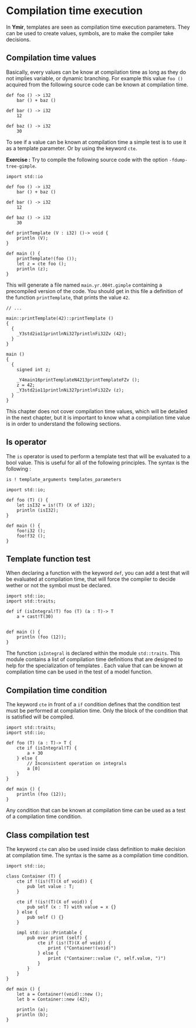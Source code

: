 # Compilation time execution

In **Ymir**, templates are seen as compilation time execution
parameters. They can be used to create values, symbols, are to make
the compiler take decisions. 

## Compilation time values

Basically, every values can be know at compilation time as long as they do
not implies variable, or dynamic branching. For example this value
`foo ()` acquired from the following source code can be known at
compilation time.

```ymir
def foo () -> i32
	bar () + baz ()
	
def bar () -> i32 
	12
	
def baz () -> i32
	30
```

To see if a value can be known at compilation time a simple test is to use
it as a template parameter. Or by using the keyword `cte`.

**Exercise :** Try to compile the
following source code with the option `-fdump-tree-gimple`.

```ymir
import std::io

def foo () -> i32
	bar () + baz ()
	
def bar () -> i32 
	12
	
def baz () -> i32
	30
	
def printTemplate (V : i32) ()-> void {
	println (V);
}

def main () {
	printTemplate!(foo ());
	let z = cte foo ();
	println (z);
}
```

This will generate a file named `main.yr.004t.gimple` containing a
precompiled version of the code. You should get in this file a
definition of the function `printTemplate`, that prints the value
`42`.


```
// ...

main::printTemplate(42)::printTemplate ()
{
  {
    _Y3std2io11printlnNi327printlnFi32Zv (42);
  }
}

main ()
{
  {
    signed int z;

    _Y4main16printTemplateN4213printTemplateFZv ();
    z = 42;
    _Y3std2io11printlnNi327printlnFi32Zv (z);
  }
}
```

This chapter does not cover compilation time values, which will be
detailed in the next chapter, but it is important to know what a
compilation time value is in order to understand the following
sections.

## Is operator 

The `is` operator is used to perform a template test that will be
evaluated to a bool value. This is useful for all of the following
principles. The syntax is the following : 

```is ! template_arguments templates_parameters```

```ymir
import std::io;

def foo (T) () {
	let isI32 = is!(T) (X of i32);
	println (isI32);
}

def main () {
	foo!i32 ();
	foo!f32 ();
}
```

## Template function test

When declaring a function with the keyword `def`, you can add a test
that will be evaluated at compilation time, that will force the compiler
to decide wether or not the symbol must be declared. 

```ymir
import std::io;
import std::traits;

def if (isIntegral!T) foo (T) (a : T)-> T
    a + cast!T(30)
    
    
def main () {
    println (foo (12)); 	
}
```

The function `isIntegral` is declared within the module
`std::traits`. This module contains a list of compilation time definitions
that are designed to help for the specialization of templates . Each
value that can be known at compilation time can be used in the test of a
model function.

## Compilation time condition

The keyword `cte` in front of a `if` condition defines that the
condition test must be performed at compilation time. Only the block of
the condition that is satisfied will be compiled.

```ymir
import std::traits;
import std::io;

def foo (T) (a : T)-> T {
	cte if (isIntegral!T) {
		a + 30
	} else {
		// Inconsistent operation on integrals
		a [0]
	}
}

def main () {
	println (foo (12));
}
```

Any condition that can be known at compilation time can be used as a test
of a compilation time condition. 

## Class compilation test

The keyword `cte` can also be used inside class definition to make
decision at compilation time. The syntax is the same as a compilation
time condition.

```ymir
import std::io;

class Container (T) {
	cte if !(is!(T)(X of void)) {
		pub let value : T;
	}
	
	cte if !(is!(T)(X of void)) {
		pub self (x : T) with value = x {}
	} else {
		pub self () {}
	}
	
	impl std::io::Printable {
		pub over print (self) {
			cte if (is!(T)(X of void)) {
				print ("Container!(void)")
			} else {
				print ("Container::value (", self.value, ")")
			}
		}
	}
}

def main () {
	let a = Container!(void)::new ();
	let b = Container::new (42);
	
	println (a);
	println (b);
}
```
